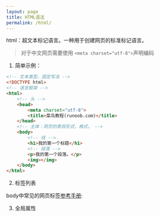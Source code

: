 ```yaml
---
layout: page
title: HTML语法
permalink: /html/
---
```


html：超文本标记语言。一种用于创建网页的标准标记语言。

> 对于中文网页需要使用 `<meta charset="utf-8">`声明编码

1. 简单示例：

```html
<!-- 文本类型，固定写法 -->
<!DOCTYPE html>
<!-- 语言框架 -->
<html>
    <!-- 头 -->
    <head>
        <meta charset="utf-8">
        <title>菜鸟教程(runoob.com)</title>
    </head>
    <!-- 主体：网页的表现形式，格式。 -->
    <body>
        <!-- 线 -->
        <h1>我的第一个标题</h1>
        <!-- 段落 -->
        <p>我的第一个段落。</p>
        <img></img>
    </body>
</html>
```

2. 标签列表

body中常见的网页标签[参考手册](https://www.runoob.com/tags/ref-byfunc.html):

3. 全局属性

    




